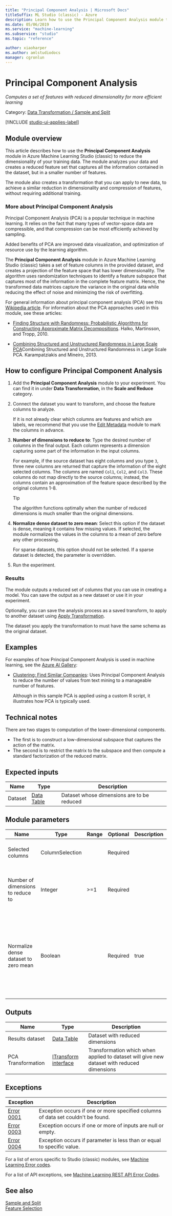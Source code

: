 ```yaml
---
title: "Principal Component Analysis | Microsoft Docs"
titleSuffix: ML Studio (classic) - Azure
description: Learn how to use the Principal Component Analysis module to reduce the dimensionality of your training data.
ms.date: 05/06/2019
ms.service: "machine-learning"
ms.subservice: "studio"
ms.topic: "reference"

author: xiaoharper
ms.author: amlstudiodocs
manager: cgronlun
---
```

# Principal Component Analysis

*Computes a set of features with reduced dimensionality for more efficient learning*

Category: [Data Transformation / Sample and Split](data-transformation-sample-and-split.md)  

[!INCLUDE [studio-ui-applies-label](../includes/studio-ui-applies-label.md)]

## Module overview

This article describes how to use the **Principal Component Analysis** module in Azure Machine Learning Studio (classic) to reduce the dimensionality of your training data. The module analyzes your data and creates a reduced feature set that captures all the information contained in the dataset, but in a smaller number of features.

The module also creates a transformation that you can apply to new data, to achieve a similar reduction in dimensionality and compression of features, without requiring additional training.

### More about Principal Component Analysis

Principal Component Analysis (PCA) is a popular technique in machine learning. It relies on the fact that many types of vector-space data are compressible, and that compression can be most efficiently achieved by sampling.

Added benefits of PCA are improved data visualization, and optimization of resource use by the learning algorithm.

The **Principal Component Analysis** module in Azure Machine Learning Studio (classic) takes a set of feature columns in the provided dataset, and creates a projection of the feature space that has lower dimensionality. The algorithm uses randomization techniques to identify a feature subspace that captures most of the information in the complete feature matrix. Hence, the transformed data matrices capture the variance in the original data while reducing the effect of noise and minimizing the risk of overfitting.

For general information about principal component analysis (PCA) see this [Wikipedia article](https://wikipedia.org/wiki/Principal_component_analysis). For information about the PCA approaches used in this module, see these articles:

- [Finding Structure with Randomness: Probabilistic Algorithms for Constructing Approximate Matrix Decompositions](https://arxiv.org/abs/0909.4061). Halko, Martinsson, and Tropp, 2010.  

- [Combining Structured and Unstructured Randomness in Large Scale PCA](https://arxiv.org/abs/1310.6304)Combining Structured and Unstructured Randomness in Large Scale PCA. Karampatziakis and Mineiro, 2013.

## How to configure Principal Component Analysis

1. Add the **Principal Component Analysis** module to your experiment. You can find it in under **Data Transformation**, in the **Scale and Reduce** category.

2. Connect the dataset you want to transform, and  choose the feature columns to analyze.

    If it is not already clear which columns are features and which are labels, we recommend that you use the [Edit Metadata](edit-metadata.md) module to mark the columns in advance.

3. **Number of dimensions to reduce to**: Type the desired number of columns in the final output. Each column represents a dimension capturing some part of the information in the input columns.

    For example, if the source dataset has eight columns and you type `3`, three new columns are returned that capture the information of the eight selected columns. The columns are named `Col1`, `Col2`, and `Col3`. These columns do not map directly to the source columns; instead, the columns contain an approximation of the feature space described by the original columns 1-8.

    > [!TIP]
    > The algorithm functions optimally when the number of reduced dimensions is much smaller than the original dimensions.

4. **Normalize dense dataset to zero mean**: Select this option if the dataset is dense, meaning it contains few missing values. If selected, the module normalizes the values in the columns to a mean of zero before any other processing.

    For sparse datasets, this option should not be selected. If a sparse dataset is detected, the parameter is overridden.

5. Run the experiment.

### Results

The module outputs a reduced set of columns that you can use in creating a model. You can save the output as a new dataset or use it in your experiment.

Optionally, you can save the analysis process as a saved transform, to apply to another dataset using [Apply Transformation](apply-transformation.md). 

The dataset you apply the transformation to must have the same schema as the original dataset.

## Examples

For examples of how Principal Component Analysis is used in machine learning, see the [Azure AI Gallery](https://gallery.azure.ai/):  

- [Clustering: Find Similar Companies](https://go.microsoft.com/fwlink/?LinkId=525164): Uses Principal Component Analysis to reduce the number of values from text mining to a manageable number of features.

    Although in this sample PCA is applied using a custom R script, it illustrates how PCA is typically used.

## Technical notes

There are two stages to computation of the lower-dimensional components. 

- The first is to construct a low-dimensional subspace that captures the action of the matrix.
- The second is to restrict the matrix to the subspace and then compute a standard factorization of the reduced matrix.

## Expected inputs

|Name|Type|Description|  
|----------|----------|-----------------|  
|Dataset|[Data Table](data-table.md)|Dataset whose dimensions are to be reduced|  

## Module parameters

|Name|Type|Range|Optional|Description|Default|  
|----------|----------|-----------|--------------|-----------------|-------------|  
|Selected columns|ColumnSelection||Required||Selected columns to apply PCA to|  
|Number of dimensions to reduce to|Integer|>=1|Required||The number of desired dimensions in the reduced dataset|  
|Normalize dense dataset to zero mean|Boolean||Required|true|Indicate whether the input columns will be mean normalized for dense datasets (for sparse data parameter is ignored)|  

## Outputs

|Name|Type|Description|  
|----------|----------|-----------------|  
|Results dataset|[Data Table](data-table.md)|Dataset with reduced dimensions|  
|PCA Transformation|[ITransform interface](itransform-interface.md)|Transformation which when applied to dataset will give new dataset with reduced dimensions|  

## Exceptions  

|Exception|Description|  
|---------------|-----------------|  
|[Error 0001](errors/error-0001.md)|Exception occurs if one or more specified columns of data set couldn't be found.|  
|[Error 0003](errors/error-0003.md)|Exception occurs if one or more of inputs are null or empty.|  
|[Error 0004](errors/error-0004.md)|Exception occurs if parameter is less than or equal to specific value.| 

For a list of errors specific to Studio (classic) modules, see [Machine Learning Error codes](errors/machine-learning-module-error-codes.md).

For a list of API exceptions, see [Machine Learning REST API Error Codes](https://docs.microsoft.com/azure/machine-learning/studio/web-service-error-codes).
## See also

 [Sample and Split](data-transformation-sample-and-split.md)   
 [Feature Selection](feature-selection-modules.md)
